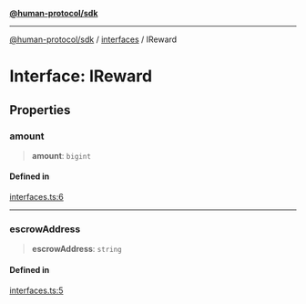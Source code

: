 [**@human-protocol/sdk**](../../README.md)

***

[@human-protocol/sdk](../../modules.md) / [interfaces](../README.md) / IReward

# Interface: IReward

## Properties

### amount

> **amount**: `bigint`

#### Defined in

[interfaces.ts:6](https://github.com/humanprotocol/human-protocol/blob/9a36dcc76397ebaf05988194a5c5bf379999302c/packages/sdk/typescript/human-protocol-sdk/src/interfaces.ts#L6)

***

### escrowAddress

> **escrowAddress**: `string`

#### Defined in

[interfaces.ts:5](https://github.com/humanprotocol/human-protocol/blob/9a36dcc76397ebaf05988194a5c5bf379999302c/packages/sdk/typescript/human-protocol-sdk/src/interfaces.ts#L5)
